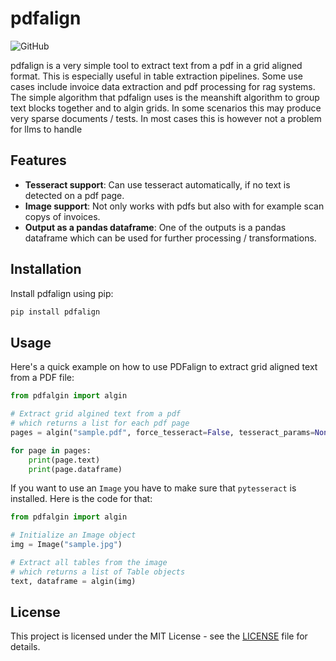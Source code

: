 # pdfalign
![GitHub](https://img.shields.io/github/license/y-hesse/pdfalign.svg)

pdfalign is a very simple tool to extract text from a pdf in a grid aligned format. This is especially useful in table extraction pipelines.
Some use cases include invoice data extraction and pdf processing for rag systems.
The simple algorithm that pdfalign uses is the meanshift algorithm to group text blocks together and to algin grids. In some scenarios this may produce very sparse documents / tests.
In most cases this is however not a problem for llms to handle

## Features
- **Tesseract support**: Can use tesseract automatically, if no text is detected on a pdf page.
- **Image support**: Not only works with pdfs but also with for example scan copys of invoices.
- **Output as a pandas dataframe**: One of the outputs is a pandas dataframe which can be used for further processing / transformations.

## Installation

Install pdfalign using pip:

```bash
pip install pdfalign
```

## Usage
Here's a quick example on how to use PDFalign to extract grid aligned text from a PDF file:
```python
from pdfalgin import algin

# Extract grid algined text from a pdf
# which returns a list for each pdf page
pages = algin("sample.pdf", force_tesseract=False, tesseract_params=None)

for page in pages:
    print(page.text)
    print(page.dataframe)

```
If you want to use an `Image` you have to make sure that `pytesseract` is installed. Here is the code for that:
```python
from pdfalgin import algin

# Initialize an Image object
img = Image("sample.jpg")

# Extract all tables from the image
# which returns a list of Table objects
text, dataframe = algin(img)
```

## License
This project is licensed under the MIT License - see the [LICENSE](LICENSE) file for details.
